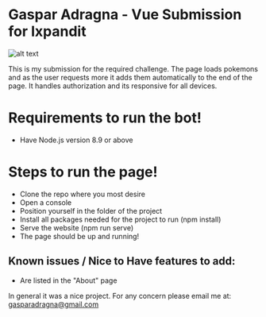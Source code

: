 # Gaspar Adragna - Vue Submission for Ixpandit

![alt text](https://www.ixpandit.com/wp-content/uploads/2018/11/lk-copia.png)


This is my submission for the required challenge.
The page loads pokemons and as the user requests more it adds them automatically to the end of the page. It handles authorization and its responsive for all devices.

# Requirements to run the bot!

  - Have Node.js version 8.9 or above 

# Steps to run the page!
- Clone the repo where you most desire
- Open a console
- Position yourself in the folder of the project
- Install all packages needed for the project to run (npm install)
- Serve the website (npm run serve)
- The page should be up and running!

## Known issues / Nice to Have features to add:
- Are listed in the "About" page

In general it was a nice project. For any concern please email me at: gasparadragna@gmail.com
